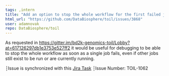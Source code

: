 ```yaml
---
tags: ,intern
title: "Add an option to stop the whole workflow for the first failed job"
html_url: "https://github.com/DataBiosphere/toil/issues/3868"
user: adamnovak
repo: DataBiosphere/toil
---
```


As requested in https://gitter.im/bd2k-genomics-toil/Lobby?at=617126297db1e3753e527ff2 it would be useful for debugging to be able to stop the whole workflow as soon as a single job fails, even if other jobs still exist to be run or are currently running.

┆Issue is synchronized with this [Jira Task](https://ucsc-cgl.atlassian.net/browse/TOIL-1062)
┆Issue Number: TOIL-1062
